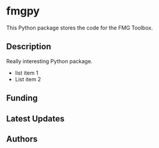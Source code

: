 # fmgpy
This Python package stores the code for the FMG Toolbox.

## Description
Really interesting Python package. 

* list item 1 
* List item 2

## Funding

## Latest Updates

## Authors

